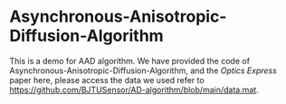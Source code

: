 # Asynchronous-Anisotropic-Diffusion-Algorithm
This is a demo for AAD algorithm.
We have provided the code of Asynchronous-Anisotropic-Diffusion-Algorithm, and the _Optics Express_ paper here, please access the data we used refer to https://github.com/BJTUSensor/AD-algorithm/blob/main/data.mat.
